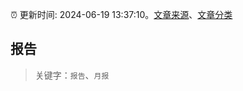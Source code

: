 :alarm_clock: 更新时间: 2024-06-19 13:37:10。[文章来源](/README.md)、[文章分类](/TAGS.md)

## 报告


> 关键字：`报告`、`月报`



